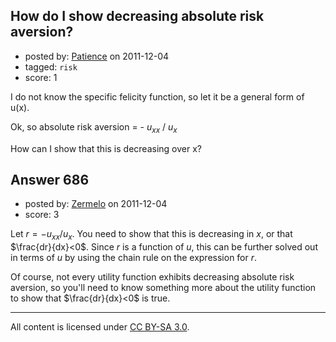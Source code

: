 ## How do I show decreasing absolute risk aversion?

- posted by: [Patience](https://stackexchange.com/users/-1/14-patience) on 2011-12-04
- tagged: `risk`
- score: 1

I do not know the specific felicity function, so let it be a general form of u(x). 

Ok, so absolute risk aversion = - $u_x$$_x$ / $u_x$

How can I show that this is decreasing over x?


## Answer 686

- posted by: [Zermelo](https://stackexchange.com/users/-1/68-zermelo) on 2011-12-04
- score: 3

Let $r=-u_{xx}/u_{x}$. You need to show that this is decreasing in $x$, or that $\frac{dr}{dx}<0$. Since $r$ is a function of $u$, this can be further solved out in terms of $u$ by using the chain rule on the expression for $r$.

Of course, not every utility function exhibits decreasing absolute risk aversion, so you'll need to know something more about the utility function to show that $\frac{dr}{dx}<0$ is true.



---

All content is licensed under [CC BY-SA 3.0](https://creativecommons.org/licenses/by-sa/3.0/).
